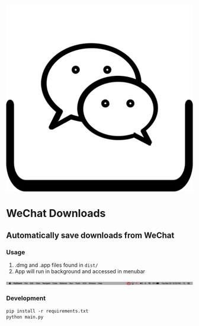 <p align="center">
    <img src="./images/icon.png"/>
</p>

# WeChat Downloads
## Automatically save downloads from WeChat

### Usage
1. .dmg and .app files found in `dist/`
2. App will run in background and accessed in menubar
<p align="center">
    <img src="./images/menubar.png"/>
</p>

### Development
```
pip install -r requirements.txt
python main.py
```


